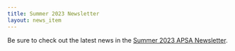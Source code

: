 ```yaml
---
title: Summer 2023 Newsletter
layout: news_item
---
```


Be sure to check out the latest news in the <a href="/assets/pdfs/2023-08-Newsletter.pdf">Summer 2023 APSA Newsletter</a>.
